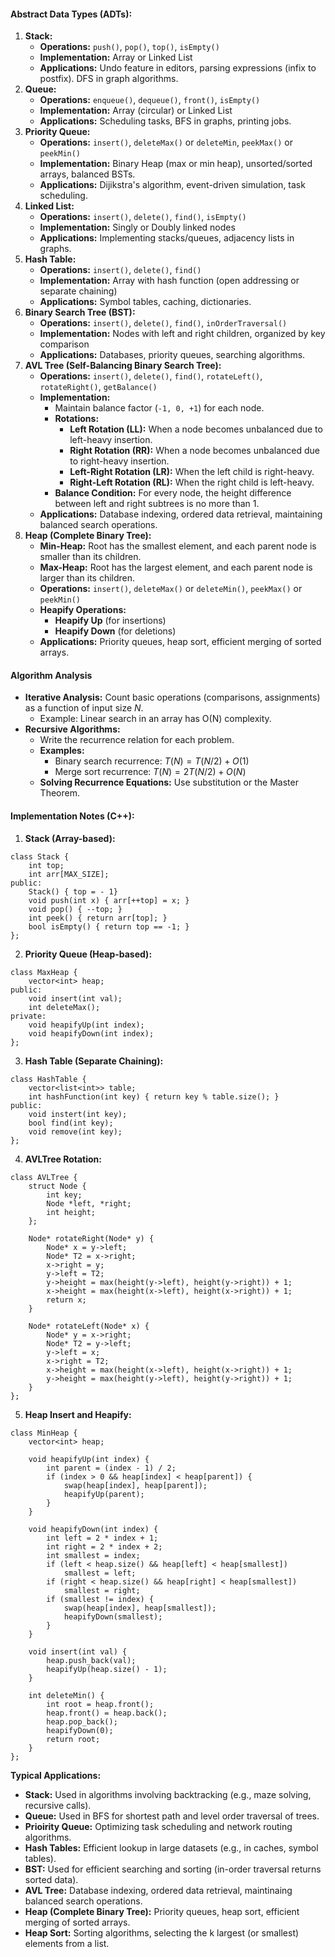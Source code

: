 #### Abstract Data Types (ADTs):
1. **Stack:**
    - **Operations:** `push()`, `pop()`, `top()`, `isEmpty()`
    - **Implementation:** Array or Linked List
    - **Applications:** Undo feature in editors, parsing expressions (infix to postfix). DFS in graph algorithms.
2. **Queue:**
    - **Operations:** `enqueue()`, `dequeue()`, `front()`, `isEmpty()`
    - **Implementation:**  Array (circular) or Linked List
    - **Applications:** Scheduling tasks, BFS in graphs, printing jobs.
3. **Priority Queue:**
    - **Operations:** `insert()`, `deleteMax()` or `deleteMin`, `peekMax()` or `peekMin()`
    - **Implementation:** Binary Heap (max or min heap), unsorted/sorted arrays, balanced BSTs.
    - **Applications:** Dijikstra's algorithm, event-driven simulation, task scheduling.
4. **Linked List:**
    - **Operations:** `insert()`, `delete()`, `find()`, `isEmpty()`
    - **Implementation:** Singly or Doubly linked nodes
    - **Applications:** Implementing stacks/queues, adjacency lists in graphs.
5. **Hash Table:**
    - **Operations:** `insert()`, `delete()`, `find()`
    - **Implementation:** Array with hash function (open addressing or separate chaining)
    - **Applications:** Symbol tables, caching, dictionaries.
6. **Binary Search Tree (BST):**
    - **Operations:** `insert()`, `delete()`, `find()`, `inOrderTraversal()`
    - **Implementation:** Nodes with left and right children, organized by key comparison
    - **Applications:** Databases, priority queues, searching algorithms.
7. **AVL Tree (Self-Balancing Binary Search Tree):**
    - **Operations:** `insert()`, `delete()`, `find()`, `rotateLeft()`, `rotateRight()`, `getBalance()`
    - **Implementation:**
        - Maintain balance factor (`-1, 0, +1`) for each node.
        - **Rotations:**
            - **Left Rotation (LL):** When a node becomes unbalanced due to left-heavy insertion.
            - **Right Rotation (RR):** When a node becomes unbalanced due to right-heavy insertion.
            - **Left-Right Rotation (LR):** When the left child is right-heavy.
            - **Right-Left Rotation (RL):** When the right child is left-heavy.
        - **Balance Condition:** For every node, the height difference between left and right subtrees is no more than 1.
    - **Applications:** Database indexing, ordered data retrieval, maintaining balanced search operations.
8. **Heap (Complete Binary Tree):**
    - **Min-Heap:** Root has the smallest element, and each parent node is smaller than its children.
    - **Max-Heap:** Root has the largest element, and each parent node is larger than its children.
    - **Operations:** `insert()`, `deleteMax()` or `deleteMin()`, `peekMax()` or `peekMin()`
    - **Heapify Operations:**
        - **Heapify Up** (for insertions)
        - **Heapify Down** (for deletions)
    - **Applications:** Priority queues, heap sort, efficient merging of sorted arrays.

#### Algorithm Analysis
- **Iterative Analysis:** Count basic operations (comparisons, assignments) as a function of input size $N$.
    - Example: Linear search in an array has O(N) complexity.
- **Recursive Algorithms:**
    - Write the recurrence relation for each problem.
    - **Examples:**
        - Binary search recurrence: $T(N) = T(N/2) + O(1)$
        - Merge sort recurrence: $T(N) = 2T(N/2) + O(N)$
    - **Solving Recurrence Equations:** Use substitution or the Master Theorem.

#### Implementation Notes (C++):
1. **Stack (Array-based):**
```
class Stack {
    int top;
    int arr[MAX_SIZE];
public:
    Stack() { top = - 1}
    void push(int x) { arr[++top] = x; }
    void pop() { --top; }
    int peek() { return arr[top]; }
    bool isEmpty() { return top == -1; }
};
```
2. **Priority Queue (Heap-based):**
```
class MaxHeap {
    vector<int> heap;
public:
    void insert(int val);
    int deleteMax();
private:
    void heapifyUp(int index);
    void heapifyDown(int index);
};
```
3. **Hash Table (Separate Chaining):**
```
class HashTable {
    vector<list<int>> table;
    int hashFunction(int key) { return key % table.size(); }
public:
    void instert(int key);
    bool find(int key);
    void remove(int key);
};
```
4. **AVLTree Rotation:**
```
class AVLTree {
    struct Node {
        int key;
        Node *left, *right;
        int height;
    };

    Node* rotateRight(Node* y) {
        Node* x = y->left;
        Node* T2 = x->right;
        x->right = y;
        y->left = T2;
        y->height = max(height(y->left), height(y->right)) + 1;
        x->height = max(height(x->left), height(x->right)) + 1;
        return x;
    }

    Node* rotateLeft(Node* x) {
        Node* y = x->right;
        Node* T2 = y->left;
        y->left = x;
        x->right = T2;
        x->height = max(height(x->left), height(x->right)) + 1;
        y->height = max(height(y->left), height(y->right)) + 1;
    }
};
```
5. **Heap Insert and Heapify:**
```
class MinHeap {
    vector<int> heap;

    void heapifyUp(int index) {
        int parent = (index - 1) / 2;
        if (index > 0 && heap[index] < heap[parent]) {
            swap(heap[index], heap[parent]);
            heapifyUp(parent);
        }
    }

    void heapifyDown(int index) {
        int left = 2 * index + 1;
        int right = 2 * index + 2;
        int smallest = index;
        if (left < heap.size() && heap[left] < heap[smallest])
            smallest = left;
        if (right < heap.size() && heap[right] < heap[smallest])
            smallest = right;
        if (smallest != index) {
            swap(heap[index], heap[smallest]);
            heapifyDown(smallest);
        }
    }

    void insert(int val) {
        heap.push_back(val);
        heapifyUp(heap.size() - 1);
    }

    int deleteMin() {
        int root = heap.front();
        heap.front() = heap.back();
        heap.pop_back();
        heapifyDown(0);
        return root;
    }
};
```
**Typical Applications:**
- **Stack:** Used in algorithms involving backtracking (e.g., maze solving, recursive calls).
- **Queue:** Used in BFS for shortest path and level order traversal of trees.
- **Prioirity Queue:** Optimizing task scheduling and network routing algorithms.
- **Hash Tables:** Efficient lookup in large datasets (e.g., in caches, symbol tables).
- **BST:** Used for efficient searching and sorting (in-order traversal returns sorted data).
- **AVL Tree:** Database indexing, ordered data retrieval, maintinaing balanced search operations.
- **Heap (Complete Binary Tree):** Priority queues, heap sort, efficient merging of sorted arrays.
- **Heap Sort:** Sorting algorithms, selecting the k largest (or smallest) elements from a list.
